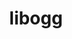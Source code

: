 ---
title: "libogg"
layout: cache
categories: [package, develop-2024-10-27]
meta: {"versions": ["1.3.5"], "compilers": ["apple-clang@=15.0.0", "gcc@=11.1.0", "gcc@=11.4.0", "gcc@=13.2.0", "gcc@=9.4.0", "oneapi@=2024.2.1"], "oss": ["ubuntu20.04", "ubuntu22.04", "ubuntu24.04", "ventura"], "platforms": ["darwin", "linux"], "targets": ["aarch64", "neoverse_v1", "ppc64le", "x86_64_v3"], "stacks": ["data-vis-sdk", "e4s", "e4s-neoverse_v1", "e4s-oneapi", "e4s-power", "e4s-rocm-external", "ml-darwin-aarch64-mps", "ml-linux-x86_64-cpu", "ml-linux-x86_64-cuda", "root"], "num_specs": 7, "num_specs_by_stack": {"root": 7, "ml-darwin-aarch64-mps": 1, "e4s-power": 1, "data-vis-sdk": 1, "e4s-neoverse_v1": 1, "e4s-rocm-external": 1, "e4s": 1, "e4s-oneapi": 1, "ml-linux-x86_64-cuda": 1, "ml-linux-x86_64-cpu": 1}}
spec_details: [{"hash": "jxwpgp6ywqdirc62m2allesjpus66jqj", "compiler": "apple-clang@=15.0.0", "versions": ["1.3.5"], "os": "ventura", "platform": "darwin", "target": "aarch64", "variants": ["build_system=autotools"], "stacks": ["root", "ml-darwin-aarch64-mps"], "size": "-", "tarball": "https://binaries.spack.io/develop-2024-10-27/build_cache/darwin-ventura-aarch64/apple-clang-15.0.0/libogg-1.3.5/darwin-ventura-aarch64-apple-clang-15.0.0-libogg-1.3.5-jxwpgp6ywqdirc62m2allesjpus66jqj.spack"}, {"hash": "nh7q2vzbtfuhrhr4lzrr6nygr3ldcgtg", "compiler": "gcc@=9.4.0", "versions": ["1.3.5"], "os": "ubuntu20.04", "platform": "linux", "target": "ppc64le", "variants": ["build_system=autotools"], "stacks": ["root", "e4s-power"], "size": "-", "tarball": "https://binaries.spack.io/develop-2024-10-27/build_cache/linux-ubuntu20.04-ppc64le/gcc-9.4.0/libogg-1.3.5/linux-ubuntu20.04-ppc64le-gcc-9.4.0-libogg-1.3.5-nh7q2vzbtfuhrhr4lzrr6nygr3ldcgtg.spack"}, {"hash": "tcc73nanzz3dyn43nxyxi72pyskahc5b", "compiler": "gcc@=11.1.0", "versions": ["1.3.5"], "os": "ubuntu20.04", "platform": "linux", "target": "x86_64_v3", "variants": ["build_system=autotools"], "stacks": ["data-vis-sdk", "root"], "size": "-", "tarball": "https://binaries.spack.io/develop-2024-10-27/build_cache/linux-ubuntu20.04-x86_64_v3/gcc-11.1.0/libogg-1.3.5/linux-ubuntu20.04-x86_64_v3-gcc-11.1.0-libogg-1.3.5-tcc73nanzz3dyn43nxyxi72pyskahc5b.spack"}, {"hash": "smfcmdja3qm2efalx4ku2g6lqxl4sddy", "compiler": "gcc@=11.4.0", "versions": ["1.3.5"], "os": "ubuntu22.04", "platform": "linux", "target": "neoverse_v1", "variants": ["build_system=autotools"], "stacks": ["e4s-neoverse_v1", "root"], "size": "-", "tarball": "https://binaries.spack.io/develop-2024-10-27/build_cache/linux-ubuntu22.04-neoverse_v1/gcc-11.4.0/libogg-1.3.5/linux-ubuntu22.04-neoverse_v1-gcc-11.4.0-libogg-1.3.5-smfcmdja3qm2efalx4ku2g6lqxl4sddy.spack"}, {"hash": "o4qn6cgaavpn3tklff5cqk5363gtwv4c", "compiler": "gcc@=11.4.0", "versions": ["1.3.5"], "os": "ubuntu22.04", "platform": "linux", "target": "x86_64_v3", "variants": ["build_system=autotools"], "stacks": ["root", "e4s-rocm-external", "e4s"], "size": "-", "tarball": "https://binaries.spack.io/develop-2024-10-27/build_cache/linux-ubuntu22.04-x86_64_v3/gcc-11.4.0/libogg-1.3.5/linux-ubuntu22.04-x86_64_v3-gcc-11.4.0-libogg-1.3.5-o4qn6cgaavpn3tklff5cqk5363gtwv4c.spack"}, {"hash": "bcszr4wukupb4yao557kp7vghew5ocx3", "compiler": "oneapi@=2024.2.1", "versions": ["1.3.5"], "os": "ubuntu22.04", "platform": "linux", "target": "x86_64_v3", "variants": ["build_system=autotools"], "stacks": ["root", "e4s-oneapi"], "size": "-", "tarball": "https://binaries.spack.io/develop-2024-10-27/build_cache/linux-ubuntu22.04-x86_64_v3/oneapi-2024.2.1/libogg-1.3.5/linux-ubuntu22.04-x86_64_v3-oneapi-2024.2.1-libogg-1.3.5-bcszr4wukupb4yao557kp7vghew5ocx3.spack"}, {"hash": "rgjob26yrtygmpmfoyjx2cergny2uazf", "compiler": "gcc@=13.2.0", "versions": ["1.3.5"], "os": "ubuntu24.04", "platform": "linux", "target": "x86_64_v3", "variants": ["build_system=autotools"], "stacks": ["ml-linux-x86_64-cuda", "ml-linux-x86_64-cpu", "root"], "size": "-", "tarball": "https://binaries.spack.io/develop-2024-10-27/build_cache/linux-ubuntu24.04-x86_64_v3/gcc-13.2.0/libogg-1.3.5/linux-ubuntu24.04-x86_64_v3-gcc-13.2.0-libogg-1.3.5-rgjob26yrtygmpmfoyjx2cergny2uazf.spack"}]
---